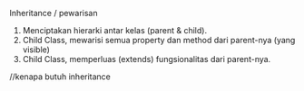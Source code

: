 Inheritance / pewarisan
1. Menciptakan hierarki antar kelas (parent & child).
2. Child Class, mewarisi semua property dan method dari parent-nya (yang visible)
3. Child Class, memperluas (extends) fungsionalitas dari parent-nya.

//kenapa butuh inheritance 